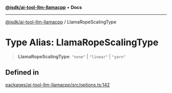 [**@isdk/ai-tool-llm-llamacpp**](../README.md) • **Docs**

***

[@isdk/ai-tool-llm-llamacpp](../globals.md) / LlamaRopeScalingType

# Type Alias: LlamaRopeScalingType

> **LlamaRopeScalingType**: `"none"` \| `"linear"` \| `"yarn"`

## Defined in

[packages/ai-tool-llm-llamacpp/src/options.ts:142](https://github.com/isdk/ai-tool-llm-llamacpp.js/blob/4a295abe49bf283a8ebce2bd5c5b428e7aeec859/src/options.ts#L142)
